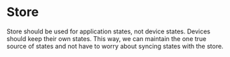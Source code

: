 # Store
Store should be used for application states, not device states.
Devices should keep their own states.
This way, we can maintain the one true source of states and not have to worry about syncing states with the store.